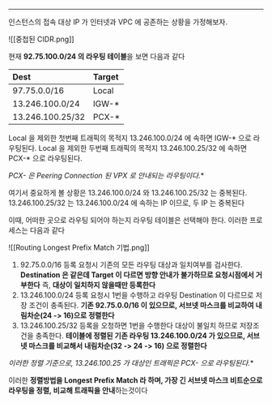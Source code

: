 
---

인스턴스의 접속 대상 IP 가 인터넷과 VPC 에 공존하는 상황을 가정해보자.

![[중첩된 CIDR.png]]

현재 **92.75.100.0/24 의 라우팅 테이블**을 보면 다음과 같다

| Dest             | Target |
| :--------------- | :----- |
| 97.75.0.0/16     | Local  |
| 13.246.100.0/24  | IGW-*  |
| 13.246.100.25/32 | PCX-*  |

Local 을 제외한 첫번째 트래픽의 목적지 13.246.100.0/24 에 속하면 IGW-* 으로 라우팅된다.
Local 을 제외한 두번째 트래픽의 목적지 13.246.100.25/32 에 속하면 PCX-* 으로 라우팅된다.

**PCX-* 은 Peering Connection 된 VPX 로 안내되는 라우팅이다.**

여기서 중요하게 볼 상황은 13.246.100.0/24 와 13.246.100.25/32 는 중복된다.
13.246.100.25/32 는 13.246.100.0/24 에 속하는 IP 이므로, 두 IP 는 중복된다

이때, 어떠한 곳으로 라우팅 되어야 하는지 라우팅 테이블은 선택해야 한다.
이러한 프로세스는 다음과 같다

![[Routing Longest Prefix Match 기법.png]]

1. 92.75.0.0/16 등록 요청시 기존의 모든 라우팅 대상과 일치여부를 검사한다. 
	**Destination 은 같은데 Target 이 다르면 방향 안내가 불가하므로 요청시점에서 거부한다** 즉, **대상이 일치하지 않을때만 등록한다**
2. 13.246.100.0/24 등록 요청시 1번을 수행하고 라우팅 Destination 이 다르므로 저장 조건이 충족된다. 
	**기존 92.75.0.0/16 이 있으므로, 서브넷 마스크를 비교하여 내림차순(24 -> 16)으로 정렬한다**
3. 13.246.100.25/32 등록을 오청하면 1번을 수행한다
	대상이 불일치 하므로 저장조건을 충족한다.
	**테이블에 정렬된 기존 라우팅 13.246.100.0/24 가 있으므로, 서브넷 마스크를 비교해서 내림차순(32 -> 24 -> 16) 으로 정렬한다**

**이러한 정렬 기준으로, 13.246.100.25 가 대상인 트래픽은 PCX-* 으로 라우팅된다.**

이러한 **정렬방법을 Longest Prefix Match 라 하며, 가장 긴 서브넷 마스크 비트순으로 라우팅을 정렬, 비교해 트래픽을 안내**하는것이다

